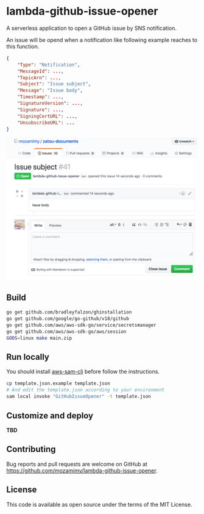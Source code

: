 # lambda-github-issue-opener

A serverless application to open a GitHub issue by SNS notification.

An issue will be opend when a notification like following example reaches to this function.

```json
{
    "Type": "Notification",
    "MessageId": ...,
    "TopicArn": ...,
    "Subject": "Issue subject",
    "Message": "Issue body",
    "Timestamp": ...,
    "SignatureVersion": ...,
    "Signature": ...,
    "SigningCertURL": ...,
    "UnsubscribeURL": ...
}
```

![](docs/example.png)

## Build

```sh
go get github.com/bradleyfalzon/ghinstallation
go get github.com/google/go-github/v18/github
go get github.com/aws/aws-sdk-go/service/secretsmanager
go get github.com/aws/aws-sdk-go/aws/session
GOOS=linux make main.zip
```

## Run locally

You should install [aws-sam-cli](https://github.com/awslabs/aws-sam-cli) before follow the instructions.

```sh
cp template.json.example template.json
# And edit the template.json according to your environment
sam local invoke "GitHubIssueOpener" -t template.json
```

## Customize and deploy

**TBD**

## Contributing

Bug reports and pull requests are welcome on GitHub at https://github.com/mozamimy/lambda-github-issue-opener.

## License

This code is available as open source under the terms of the MIT License.
